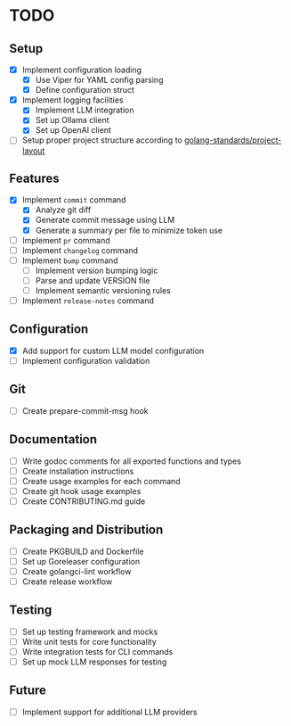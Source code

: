 # TODO

## Setup
- [x] Implement configuration loading
  - [x] Use Viper for YAML config parsing
  - [x] Define configuration struct
- [x] Implement logging facilities
  - [x] Implement LLM integration
  - [x] Set up Ollama client
  - [x] Set up OpenAI client
- [ ] Setup proper project structure according to [golang-standards/project-layout](https://github.com/golang-standards/project-layout)

## Features
- [x] Implement `commit` command
  - [x] Analyze git diff
  - [x] Generate commit message using LLM
  - [x] Generate a summary per file to minimize token use
- [ ] Implement `pr` command
- [ ] Implement `changelog` command
- [ ] Implement `bump` command
  - [ ] Implement version bumping logic
  - [ ] Parse and update VERSION file
  - [ ] Implement semantic versioning rules
- [ ] Implement `release-notes` command

## Configuration
- [x] Add support for custom LLM model configuration
- [ ] Implement configuration validation

## Git
- [ ] Create prepare-commit-msg hook

## Documentation
- [ ] Write godoc comments for all exported functions and types
- [ ] Create installation instructions
- [ ] Create usage examples for each command
- [ ] Create git hook usage examples
- [ ] Create CONTRIBUTING.md guide

## Packaging and Distribution
- [ ] Create PKGBUILD and Dockerfile
- [ ] Set up Goreleaser configuration
- [ ] Create golangci-lint workflow
- [ ] Create release workflow

## Testing
- [ ] Set up testing framework and mocks
- [ ] Write unit tests for core functionality
- [ ] Write integration tests for CLI commands
- [ ] Set up mock LLM responses for testing

## Future
- [ ] Implement support for additional LLM providers
